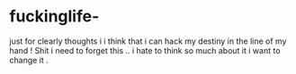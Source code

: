 # fuckinglife-
just for clearly thoughts i
i think that i can hack my destiny in the line of my hand ! Shit i need to forget this .. i hate to think so much about it i want to change it 
. 
